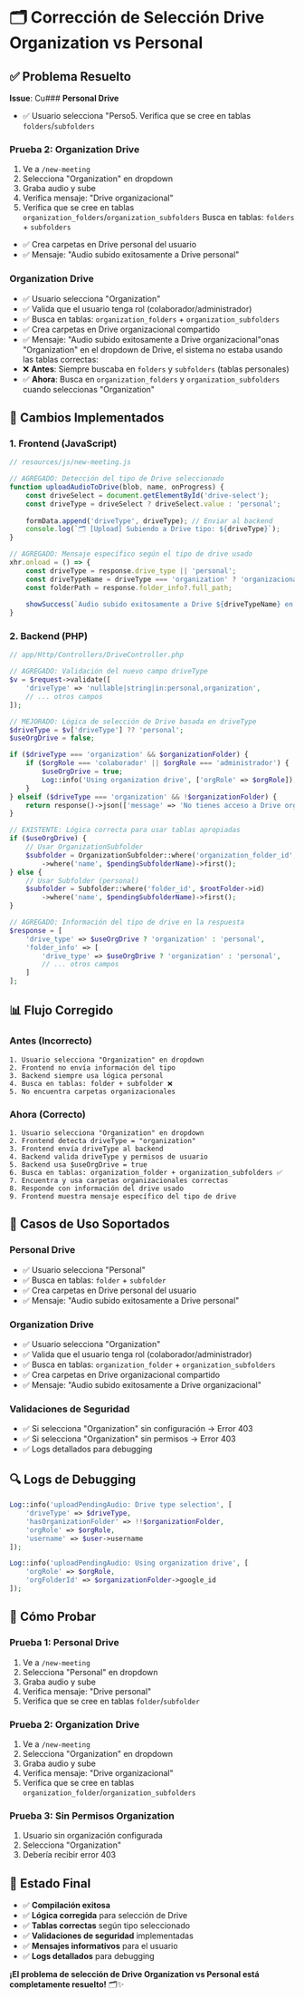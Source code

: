 # 🗂️ Corrección de Selección Drive Organization vs Personal

## ✅ **Problema Resuelto**

**Issue**: Cu### **Personal Drive**
- ✅ Usuario selecciona "Perso5. Verifica que se cree en tablas `folders`/`subfolders`

### **Prueba 2: Organization Drive**
1. Ve a `/new-meeting`
2. Selecciona "Organization" en dropdown
3. Graba audio y sube
4. Verifica mensaje: "Drive organizacional"
5. Verifica que se cree en tablas `organization_folders`/`organization_subfolders` Busca en tablas: `folders` + `subfolders` 
- ✅ Crea carpetas en Drive personal del usuario
- ✅ Mensaje: "Audio subido exitosamente a Drive personal"

### **Organization Drive**
- ✅ Usuario selecciona "Organization"
- ✅ Valida que el usuario tenga rol (colaborador/administrador)
- ✅ Busca en tablas: `organization_folders` + `organization_subfolders`
- ✅ Crea carpetas en Drive organizacional compartido
- ✅ Mensaje: "Audio subido exitosamente a Drive organizacional"onas "Organization" en el dropdown de Drive, el sistema no estaba usando las tablas correctas:
- ❌ **Antes**: Siempre buscaba en `folders` y `subfolders` (tablas personales)
- ✅ **Ahora**: Busca en `organization_folders` y `organization_subfolders` cuando seleccionas "Organization"

## 🔧 **Cambios Implementados**

### **1. Frontend (JavaScript)**
```javascript
// resources/js/new-meeting.js

// AGREGADO: Detección del tipo de Drive seleccionado
function uploadAudioToDrive(blob, name, onProgress) {
    const driveSelect = document.getElementById('drive-select');
    const driveType = driveSelect ? driveSelect.value : 'personal';
    
    formData.append('driveType', driveType); // Enviar al backend
    console.log(`🗂️ [Upload] Subiendo a Drive tipo: ${driveType}`);
}

// AGREGADO: Mensaje específico según el tipo de drive usado
xhr.onload = () => {
    const driveType = response.drive_type || 'personal';
    const driveTypeName = driveType === 'organization' ? 'organizacional' : 'personal';
    const folderPath = response.folder_info?.full_path;
    
    showSuccess(`Audio subido exitosamente a Drive ${driveTypeName} en: ${folderPath}`);
}
```

### **2. Backend (PHP)**
```php
// app/Http/Controllers/DriveController.php

// AGREGADO: Validación del nuevo campo driveType
$v = $request->validate([
    'driveType' => 'nullable|string|in:personal,organization',
    // ... otros campos
]);

// MEJORADO: Lógica de selección de Drive basada en driveType
$driveType = $v['driveType'] ?? 'personal';
$useOrgDrive = false;

if ($driveType === 'organization' && $organizationFolder) {
    if ($orgRole === 'colaborador' || $orgRole === 'administrador') {
        $useOrgDrive = true;
        Log::info('Using organization drive', ['orgRole' => $orgRole]);
    }
} elseif ($driveType === 'organization' && !$organizationFolder) {
    return response()->json(['message' => 'No tienes acceso a Drive organizacional'], 403);
}

// EXISTENTE: Lógica correcta para usar tablas apropiadas
if ($useOrgDrive) {
    // Usar OrganizationSubfolder
    $subfolder = OrganizationSubfolder::where('organization_folder_id', $rootFolder->id)
        ->where('name', $pendingSubfolderName)->first();
} else {
    // Usar Subfolder (personal)
    $subfolder = Subfolder::where('folder_id', $rootFolder->id)
        ->where('name', $pendingSubfolderName)->first();
}

// AGREGADO: Información del tipo de drive en la respuesta
$response = [
    'drive_type' => $useOrgDrive ? 'organization' : 'personal',
    'folder_info' => [
        'drive_type' => $useOrgDrive ? 'organization' : 'personal',
        // ... otros campos
    ]
];
```

## 📊 **Flujo Corregido**

### **Antes (Incorrecto)**
```
1. Usuario selecciona "Organization" en dropdown
2. Frontend no envía información del tipo
3. Backend siempre usa lógica personal
4. Busca en tablas: folder + subfolder ❌
5. No encuentra carpetas organizacionales
```

### **Ahora (Correcto)**
```
1. Usuario selecciona "Organization" en dropdown
2. Frontend detecta driveType = "organization"
3. Frontend envía driveType al backend
4. Backend valida driveType y permisos de usuario
5. Backend usa $useOrgDrive = true
6. Busca en tablas: organization_folder + organization_subfolders ✅
7. Encuentra y usa carpetas organizacionales correctas
8. Responde con información del drive usado
9. Frontend muestra mensaje específico del tipo de drive
```

## 🎯 **Casos de Uso Soportados**

### **Personal Drive**
- ✅ Usuario selecciona "Personal"
- ✅ Busca en tablas: `folder` + `subfolder` 
- ✅ Crea carpetas en Drive personal del usuario
- ✅ Mensaje: "Audio subido exitosamente a Drive personal"

### **Organization Drive**
- ✅ Usuario selecciona "Organization"
- ✅ Valida que el usuario tenga rol (colaborador/administrador)
- ✅ Busca en tablas: `organization_folder` + `organization_subfolders`
- ✅ Crea carpetas en Drive organizacional compartido
- ✅ Mensaje: "Audio subido exitosamente a Drive organizacional"

### **Validaciones de Seguridad**
- ✅ Si selecciona "Organization" sin configuración → Error 403
- ✅ Si selecciona "Organization" sin permisos → Error 403
- ✅ Logs detallados para debugging

## 🔍 **Logs de Debugging**

```php
Log::info('uploadPendingAudio: Drive type selection', [
    'driveType' => $driveType,
    'hasOrganizationFolder' => !!$organizationFolder,
    'orgRole' => $orgRole,
    'username' => $user->username
]);

Log::info('uploadPendingAudio: Using organization drive', [
    'orgRole' => $orgRole,
    'orgFolderId' => $organizationFolder->google_id
]);
```

## 🧪 **Cómo Probar**

### **Prueba 1: Personal Drive**
1. Ve a `/new-meeting`
2. Selecciona "Personal" en dropdown
3. Graba audio y sube
4. Verifica mensaje: "Drive personal"
5. Verifica que se cree en tablas `folder`/`subfolder`

### **Prueba 2: Organization Drive**
1. Ve a `/new-meeting`
2. Selecciona "Organization" en dropdown
3. Graba audio y sube
4. Verifica mensaje: "Drive organizacional"
5. Verifica que se cree en tablas `organization_folder`/`organization_subfolders`

### **Prueba 3: Sin Permisos Organization**
1. Usuario sin organización configurada
2. Selecciona "Organization"
3. Debería recibir error 403

## 🎉 **Estado Final**

- ✅ **Compilación exitosa**
- ✅ **Lógica corregida** para selección de Drive
- ✅ **Tablas correctas** según tipo seleccionado
- ✅ **Validaciones de seguridad** implementadas
- ✅ **Mensajes informativos** para el usuario
- ✅ **Logs detallados** para debugging

**¡El problema de selección de Drive Organization vs Personal está completamente resuelto!** 🗂️✨
